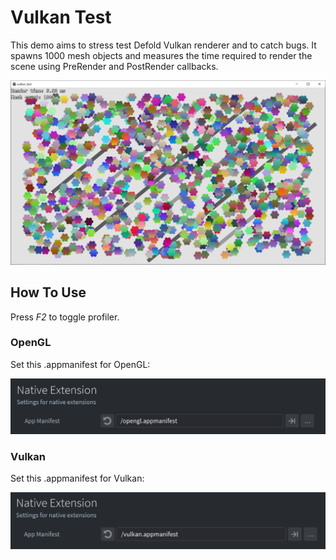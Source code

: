 # Vulkan Test

This demo aims to stress test Defold Vulkan renderer and to catch bugs. It spawns 1000 mesh objects and measures the time required to render the scene using PreRender and PostRender callbacks.

![Screenshot](screenshot.png)

## How To Use

Press *F2* to toggle profiler.

### OpenGL

Set this .appmanifest for OpenGL:

![OpenGL](opengl.png)

### Vulkan

Set this .appmanifest for Vulkan:

![Vulkan](vulkan_1.png)
